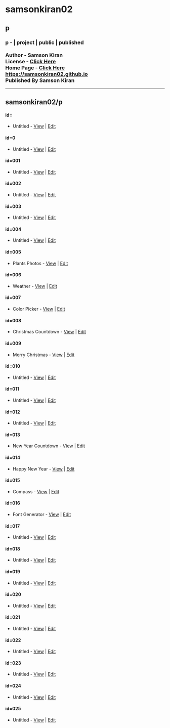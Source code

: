 # samsonkiran02
## p
### p - | project | public | published <br><br> Author - Samson Kiran <br> License - [Click Here](https://samsonkiran02.github.io/p/LICENSE) <br> Home Page - [Click Here](https://samsonkiran02.github.io) <br> https://samsonkiran02.github.io <br> Published By Samson Kiran                                            

<hr>

## samsonkiran02/p


#### id=
   - Untitled - [View](https://samsonkiran02.github.io/p/id=/index.html) | [Edit](https://github.com/samsonkiran02/p/tree/main/id%3D)                                                        

#### id=0
   - Untitled - [View](https://samsonkiran02.github.io/p/id=0/index.html) | [Edit](https://github.com/samsonkiran02/p/tree/main/id%3D0)                                                        

#### id=001
   - Untitled - [View](https://samsonkiran02.github.io/p/id=001/index.html) | [Edit](https://github.com/samsonkiran02/p/tree/main/id%3D001)                                                        

#### id=002
   - Untitled - [View](https://samsonkiran02.github.io/p/id=002/index.html) | [Edit](https://github.com/samsonkiran02/p/tree/main/id%3D002)                                                        

#### id=003
   - Untitled - [View](https://samsonkiran02.github.io/p/id=003/index.html) | [Edit](https://github.com/samsonkiran02/p/tree/main/id%3D003)                                                        

#### id=004
   - Untitled - [View](https://samsonkiran02.github.io/p/id=004/index.html) | [Edit](https://github.com/samsonkiran02/p/tree/main/id%3D004)                                                        

#### id=005
   - Plants Photos - [View](https://samsonkiran02.github.io/p/id=005/index.html) | [Edit](https://github.com/samsonkiran02/p/tree/main/id%3D005)                                                        

#### id=006
   - Weather - [View](https://samsonkiran02.github.io/p/id=006/index.html) | [Edit](https://github.com/samsonkiran02/p/tree/main/id%3D006)                                                        

#### id=007
   - Color Picker - [View](https://samsonkiran02.github.io/p/id=007/index.html) | [Edit](https://github.com/samsonkiran02/p/tree/main/id%3D007)                                                        

#### id=008
   - Christmas Countdown - [View](https://samsonkiran02.github.io/p/id=008/index.html) | [Edit](https://github.com/samsonkiran02/p/tree/main/id%3D008)                                                        

#### id=009
   - Merry Christmas - [View](https://samsonkiran02.github.io/p/id=009/index.html) | [Edit](https://github.com/samsonkiran02/p/tree/main/id%3D009)                                                        

#### id=010
   - Untitled - [View](https://samsonkiran02.github.io/p/id=010/index.html) | [Edit](https://github.com/samsonkiran02/p/tree/main/id%3D010)                                                        

#### id=011
   - Untitled - [View](https://samsonkiran02.github.io/p/id=011/index.html) | [Edit](https://github.com/samsonkiran02/p/tree/main/id%3D011)                                                        

#### id=012
   - Untitled - [View](https://samsonkiran02.github.io/p/id=012/index.html) | [Edit](https://github.com/samsonkiran02/p/tree/main/id%3D012)                                                        

#### id=013
   - New Year Countdown - [View](https://samsonkiran02.github.io/p/id=013/index.html) | [Edit](https://github.com/samsonkiran02/p/tree/main/id%3D013)                                                        

#### id=014
   - Happy New Year - [View](https://samsonkiran02.github.io/p/id=014/index.html) | [Edit](https://github.com/samsonkiran02/p/tree/main/id%3D014)                                                        

#### id=015
   - Compass - [View](https://samsonkiran02.github.io/p/id=015/index.html) | [Edit](https://github.com/samsonkiran02/p/tree/main/id%3D015)  
                                                      
#### id=016
   - Font Generator - [View](https://samsonkiran02.github.io/p/id=016/index.html) | [Edit](https://github.com/samsonkiran02/p/tree/main/id%3D016)                                                        

#### id=017
   - Untitled - [View](https://samsonkiran02.github.io/p/id=017/index.html) | [Edit](https://github.com/samsonkiran02/p/tree/main/id%3D017)                                                        

#### id=018
   - Untitled - [View](https://samsonkiran02.github.io/p/id=018/index.html) | [Edit](https://github.com/samsonkiran02/p/tree/main/id%3D018)                                                        

#### id=019
   - Untitled - [View](https://samsonkiran02.github.io/p/id=019/index.html) | [Edit](https://github.com/samsonkiran02/p/tree/main/id%3D019)                                                        

#### id=020
   - Untitled - [View](https://samsonkiran02.github.io/p/id=020/index.html) | [Edit](https://github.com/samsonkiran02/p/tree/main/id%3D020)                                                        

#### id=021
   - Untitled - [View](https://samsonkiran02.github.io/p/id=021/index.html) | [Edit](https://github.com/samsonkiran02/p/tree/main/id%3D021)                                                        

#### id=022
   - Untitled - [View](https://samsonkiran02.github.io/p/id=022/index.html) | [Edit](https://github.com/samsonkiran02/p/tree/main/id%3D022)                                                        

#### id=023
   - Untitled - [View](https://samsonkiran02.github.io/p/id=023/index.html) | [Edit](https://github.com/samsonkiran02/p/tree/main/id%3D023)                                                        

#### id=024
   - Untitled - [View](https://samsonkiran02.github.io/p/id=024/index.html) | [Edit](https://github.com/samsonkiran02/p/tree/main/id%3D024)                                                        

#### id=025
   - Untitled - [View](https://samsonkiran02.github.io/p/id=025/index.html) | [Edit](https://github.com/samsonkiran02/p/tree/main/id%3D025)                                                        
